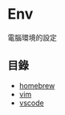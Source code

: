 # Env

電腦環境的設定

## 目錄
- [homebrew](./homebrew/README.md)
- [vim](./vim/README.md)
- [vscode](./vscode/README.md)